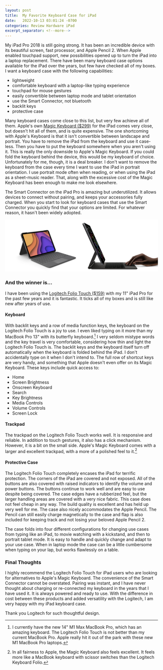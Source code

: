 ```yaml
---
layout: post
title:  My Favorite Keyboard Case for iPad
date:   2022-10-13 03:01:24 -0700
categories: Review Hardware iPad
excerpt_separator: <!--more-->
---
```


My iPad Pro 2018 is still going strong. It has been an incredible device with its beautiful screen, fast processor, and Apple Pencil 2. When Apple enabled touchpad support, new possibilities opened up to turn the iPad into a laptop replacement. There have been many keyboard case options available for the iPad over the years, but few have checked all of my boxes. <!--more--> I want a keyboard case with the following capabilities: 

- lightweight 
- comfortable keyboard with a laptop-like typing experience
- touchpad for mouse gestures
- easily convertible between laptop mode and tablet orientation
- use the Smart Connector, not bluetooth
- backlit keys
- protective case 

Many keyboard cases come close to this list, but very few achieve all of them. Apple's own [Magic Keyboard ($299)](https://www.apple.com/shop/product/MJQL3LL/A/magic-keyboard-for-ipad-pro-129%E2%80%91inch-5th-generation-us-english-white?fnode=fee37517c75bfe48526aead0c3d82d62fe80c082d52f08e1bc3e943d4df70eb22e2f3480f4e0eef4c13f4ff13d416ae1605822708458141f753cd221b6eac417f0f7e45da3798aa1d930e820a10d3354d5a9004b4ecfbba1512a015a663d7f5e) for the iPad comes very close, but doesn't hit all of them, and is quite expensive. The one shortcoming with Apple's Keyboard is that it isn't convertible between landscape and portrait. You have to remove the iPad from the keyboard and use it case-less. Then you have to put the keyboard somewhere when you aren't using it. This is really the only downside to Apple's Magic Keyboard. If you could fold the keyboard behind the device, this would be my keyboard of choice. Unfortunately for me, though, it is a deal breaker. I don't want to remove the keyboard from the case every time I want to use the iPad in portrait orientation. I use portrait mode often when reading, or when using the iPad as a sheet-music reader. That, along with the excessive cost of the Magic Keyboard has been enough to make me look elsewhere. 

The Smart Connector on the iPad Pro is amazing but underutilized. It allows devices to connect without pairing, and keeps your accessories fully charged. When you start to look for keyboard cases that use the Smart Connector you quickly find that your options are limited. For whatever reason, it hasn't been widely adopted. 

![Logitech Keyboard and Apple Smart Keyboard][image-1]

### And the winner is...

I have been using the [Logitech Folio Touch ($159)](https://www.logitech.com/en-us/products/ipad-keyboards/folio-touch.html) with my 11" iPad Pro for the past few years and it is fantastic. It ticks all of my boxes and is still like new after years of use. 

#### Keyboard 

With backlit keys and a row of media function keys, the keyboard on the Logitech Folio Touch is a joy to use. I even liked typing on it more than my MacBook Pro 13" with its butterfly keyboard.[^1] I very seldom mistype words and the key travel is very comfortable, considering how thin and light the Logitech Folio Touch is. The backlit keys and the keyboard itself turn off automatically when the keyboard is folded behind the iPad. I don't accidentally type on it when I don't intend to. The full row of shortcut keys are very handy, and something that Apple doesn't even offer on its Magic Keyboard. These keys include quick access to: 

- Home
- Screen Brightness
- Onscreen Keyboard
- Search
- Key Brightness
- Media Controls
- Volume Controls
- Screen Lock

#### Trackpad

The trackpad on the Logitech Folio Touch works well. It is responsive and reliable. In addition to touch gestures, it also has a click mechanism. However, it is a bit on the small side. Apple's Magic Keyboard comes with a larger and excellent trackpad, with a more of a polished feel to it.[^2]

#### Protective Case

The Logitech Folio Touch completely encases the iPad for terrific protection. The corners of the iPad are covered and not exposed. All of the buttons are also covered with raised indicators to identify the volume and power buttons. The buttons continue to work well and are easy to use despite being covered. The case edges have a rubberized feel, but the larger handling areas are covered with a very nice fabric. This case does not feel cheap in any way. The build quality is excellent and has held up very well for me. The case also nicely accommodates the Apple Pencil. The Pencil can still easily charge magnetically to the case and flap is also included for keeping track and not losing your beloved Apple Pencil 2. 

The case folds into four different configurations for changing use cases from typing like an iPad, to movie watching with a kickstand, and then to portrait tablet mode. It is easy to handle and quickly change and adapt to your use case. When in laptop mode the case can be a little cumbersome when typing on your lap, but works flawlessly on a table. 

### Final Thoughts

I highly recommend the Logitech Folio Touch for iPad users who are looking for alternatives to Apple's Magic Keyboard. The convenience of the Smart Connector cannot be overstated. Pairing was instant, and I have never thought about charging or re-connected my keyboard in the years that I have used it. It is always powered and ready to use. With the difference in cost between these products and added versatility with the Logitech, I am very happy with my iPad keyboard case. 

Thank you Logitech for such thoughtful design. 




[^1]: I currently have the new 14" M1 Max MacBook Pro, which has an amazing keyboard. The Logitech Folio Touch is not better than my current MacBook Pro. Apple really hit it out of the park with these new M1 MacBook Pro laptops. 

[^2]: In all fairness to Apple, the Magic Keyboard also feels excellent. It feels more like a MacBook keyboard with scissor switches than the Logitech Keyboard Folio.

[image-1]: /assets/Logitech-Keyboard-Folio-Touch-Apple-Smart-Keyboard.png

<script src="https://giscus.app/client.js"
        data-repo="adamsappletech/adamsappletech.github.io"
        data-repo-id="R_kgDOK5uboQ"
        data-category="General"
        data-category-id="DIC_kwDOK5uboc4CbzPX"
        data-mapping="pathname"
        data-strict="0"
        data-reactions-enabled="1"
        data-emit-metadata="0"
        data-input-position="bottom"
        data-theme="preferred_color_scheme"
        data-lang="en"
        crossorigin="anonymous"
        async>
</script>